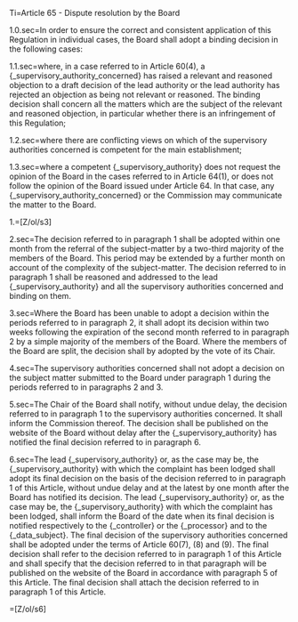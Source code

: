 Ti=Article 65 - Dispute resolution by the Board

1.0.sec=In order to ensure the correct and consistent application of this Regulation in individual cases, the Board shall adopt a binding decision in the following cases:

1.1.sec=where, in a case referred to in Article 60(4), a {_supervisory_authority_concerned} has raised a relevant and reasoned objection to a draft decision of the lead authority or the lead authority has rejected an objection as being not relevant or reasoned. The binding decision shall concern all the matters which are the subject of the relevant and reasoned objection, in particular whether there is an infringement of this Regulation;

1.2.sec=where there are conflicting views on which of the supervisory authorities concerned is competent for the main establishment;

1.3.sec=where a competent {_supervisory_authority} does not request the opinion of the Board in the cases referred to in Article 64(1), or does not follow the opinion of the Board issued under Article 64. In that case, any {_supervisory_authority_concerned} or the Commission may communicate the matter to the Board.

1.=[Z/ol/s3]

2.sec=The decision referred to in paragraph 1 shall be adopted within one month from the referral of the subject-matter by a two-third majority of the members of the Board. This period may be extended by a further month on account of the complexity of the subject-matter. The decision referred to in paragraph 1 shall be reasoned and addressed to the lead {_supervisory_authority} and all the supervisory authorities concerned and binding on them.

3.sec=Where the Board has been unable to adopt a decision within the periods referred to in paragraph 2, it shall adopt its decision within two weeks following the expiration of the second month referred to in paragraph 2 by a simple majority of the members of the Board. Where the members of the Board are split, the decision shall by adopted by the vote of its Chair.

4.sec=The supervisory authorities concerned shall not adopt a decision on the subject matter submitted to the Board under paragraph 1 during the periods referred to in paragraphs 2 and 3.

5.sec=The Chair of the Board shall notify, without undue delay, the decision referred to in paragraph 1 to the supervisory authorities concerned. It shall inform the Commission thereof. The decision shall be published on the website of the Board without delay after the {_supervisory_authority} has notified the final decision referred to in paragraph 6.

6.sec=The lead {_supervisory_authority} or, as the case may be, the {_supervisory_authority} with which the complaint has been lodged shall adopt its final decision on the basis of the decision referred to in paragraph 1 of this Article, without undue delay and at the latest by one month after the Board has notified its decision. The lead {_supervisory_authority} or, as the case may be, the {_supervisory_authority} with which the complaint has been lodged, shall inform the Board of the date when its final decision is notified respectively to the {_controller} or the {_processor} and to the {_data_subject}. The final decision of the supervisory authorities concerned shall be adopted under the terms of Article 60(7), (8) and (9). The final decision shall refer to the decision referred to in paragraph 1 of this Article and shall specify that the decision referred to in that paragraph will be published on the website of the Board in accordance with paragraph 5 of this Article. The final decision shall attach the decision referred to in paragraph 1 of this Article.

=[Z/ol/s6]
